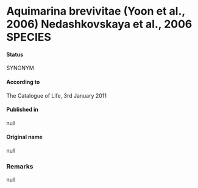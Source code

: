 # Aquimarina brevivitae (Yoon et al., 2006) Nedashkovskaya et al., 2006 SPECIES

#### Status
SYNONYM

#### According to
The Catalogue of Life, 3rd January 2011

#### Published in
null

#### Original name
null

### Remarks
null